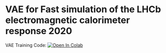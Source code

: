 # VAE for Fast simulation of the LHCb electromagnetic calorimeter response 2020
 

VAE Training Code: [![Open In Colab](https://colab.research.google.com/assets/colab-badge.svg)](https://colab.research.google.com/github/GeorgeKostenkov/mlhep2019\_2\_phase/blob/master/VAE\_Kostenkov.ipynb)
